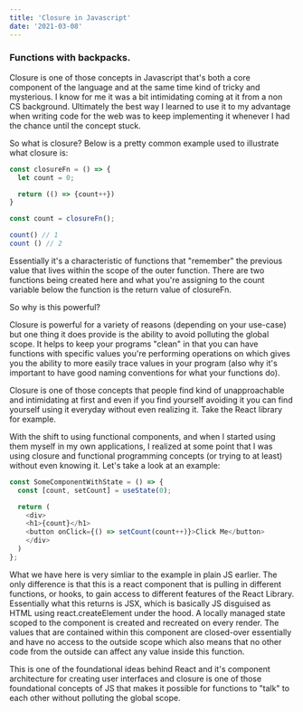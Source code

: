 ```yaml
---
title: 'Closure in Javascript'
date: '2021-03-08'
---
```

### Functions with backpacks.

Closure is one of those concepts in Javascript that's both a core component of the language and at the same time kind of tricky and mysterious. I know for me it was a bit intimidating coming at it from a non CS background. Ultimately the best way I learned to use it to my advantage when writing code for the web was to keep implementing it whenever I had the chance until the concept stuck.

So what is closure? Below is a pretty common example used to illustrate what closure is:

```js
const closureFn = () => {
  let count = 0;

  return (() => {count++})
}

const count = closureFn();

count() // 1
count () // 2
```
Essentially it's a characteristic of functions that "remember" the previous value that lives within the scope of the outer function. There are two functions being created here and what you're assigning to the count variable below the function is the return value of closureFn.

So why is this powerful? 

Closure is powerful for a variety of reasons (depending on your use-case) but one thing it does provide is the ability to avoid polluting the global scope. It helps to keep your programs "clean" in that you can have functions with specific values you're performing operations on which gives you the ability to more easily trace values in your program (also why it's important to have good naming conventions for what your functions do).

Closure is one of those concepts that people find kind of unapproachable and intimidating at first and even if you find yourself avoiding it you can find yourself using it everyday without even realizing it. Take the React library for example. 

With the shift to using functional components, and when I started using them myself in my own applications, I realized at some point that I was using closure and functional programming concepts (or trying to at least) without even knowing it. Let's take a look at an example:

```js
const SomeComponentWithState = () => {
  const [count, setCount] = useState(0);

  return (
    <div>
    <h1>{count}</h1>
    <button onClick={() => setCount(count++)}>Click Me</button>
    </div>
  )
};
```

What we have here is very simliar to the example in plain JS earlier. The only difference is that this is a react component that is pulling in different functions, or hooks, to gain access to different features of the React Library. Essentially what this returns is JSX, which is basically JS disguised as HTML using react.createElement under the hood. A locally managed state scoped to the component is created and recreated on every render. The values that are contained within this component are closed-over essentially and have no access to the outside scope which also means that no other code from the outside can affect any value inside this function.

This is one of the foundational ideas behind React and it's component architecture for creating user interfaces and closure is one of those foundational concepts of JS that makes it possible for functions to "talk" to each other without polluting the global scope.



